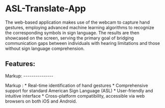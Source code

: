 # ASL-Translate-App

The web-based application makes use of the webcam to capture hand gestures, employing advanced machine learning algorithms to recognize the corresponding symbols in sign language. The results are then showcased on the screen, serving the primary goal of bridging communication gaps between individuals with hearing limitations and those without sign language comprehension.

## Features:
Markup: --------------- 

 Markup : * Real-time identification of hand gestures
          * Comprehensive support for standard American Sign Language (ASL)
          * User-friendly and intuitive interface
          * Cross-platform compatibility, accessible via web browsers on both iOS and Android.
